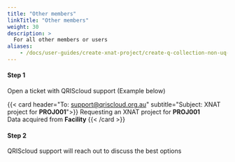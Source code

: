 ```yaml
---
title: "Other members"
linkTitle: "Other members"
weight: 30
description: >
  For all other members or users
aliases:
    - /docs/user-guides/create-xnat-project/create-q-collection-non-uq-users
---
```


#### Step 1
Open a ticket with QRIScloud support (Example below)

{{< card header="To: support@qriscloud.org.au" subtitle="Subject: XNAT project for **PROJ001**">}}
Requesting an XNAT project for **PROJ001** <br>
Data acquired from **Facility**
{{< /card >}}

#### Step 2
QRIScloud support will reach out to discuss the best options
